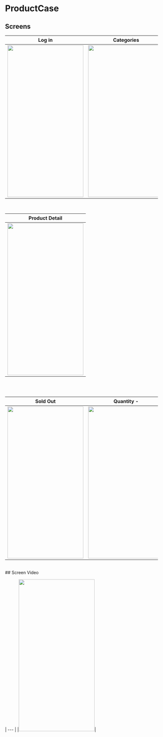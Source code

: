 # ProductCase

## Screens

| Log in | Categories | Product |
| ------ | ---- | ------ |
|<img src="https://user-images.githubusercontent.com/36673014/191137572-d7977b62-83d3-4f54-8c8e-1a2833caca09.png" width="250" height="500"/>|<img src="https://user-images.githubusercontent.com/36673014/191137572-d7977b62-83d3-4f54-8c8e-1a2833caca09.png" width="250" height="500"/>|<img src="https://user-images.githubusercontent.com/36673014/191137768-0a470880-22da-4b43-9c46-f1db81b25cc9.png" width="250" height="500"/>|

</br>

| Product Detail |
| --- |
|<img src="https://user-images.githubusercontent.com/36673014/191139265-f92659e4-32a0-4263-80e1-07b9e6479dfa.png" width="250" height="500"/>|

</br>
</br>

| Sold Out | Quantity - | Quantity + |
| --- | ------- | ------- |
|<img src="https://user-images.githubusercontent.com/36673014/191138843-0bccd034-df84-4408-9814-df2bc86cc31a.png" width="250" height="500"/>|<img src="https://user-images.githubusercontent.com/36673014/191138838-5094a318-643e-465c-ae1a-3882f5fa6b79.png" width="250" height="500"/>|<img src="https://user-images.githubusercontent.com/36673014/191138840-4843226c-dd6a-4716-abbd-6ca964e6b19b.png" width="250" height="500"/>|

</br>
## Screen Video
</br>

| --- |
|<img src="https://user-images.githubusercontent.com/36673014/191142922-e38c0644-0584-4f72-a40c-7db71b95db5a.mp4" width="250" height="500"/>|

</br>




